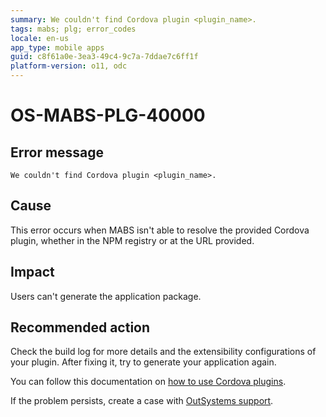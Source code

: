 ```yaml
---
summary: We couldn't find Cordova plugin <plugin_name>.
tags: mabs; plg; error_codes
locale: en-us
app_type: mobile apps
guid: c8f61a0e-3ea3-49c4-9c7a-7ddae7c6ff1f
platform-version: o11, odc
---
```


# OS-MABS-PLG-40000

## Error message

`We couldn't find Cordova plugin <plugin_name>.`

## Cause

This error occurs when MABS isn't able to resolve the provided Cordova plugin,
whether in the NPM registry or at the URL provided.

## Impact

Users can't generate the application package.

## Recommended action

Check the build log for more details and the extensibility configurations of
your plugin. After fixing it, try to generate your application again.

You can follow this documentation on [how to use Cordova
plugins](https://success.outsystems.com/Documentation/11/Extensibility_and_Integration/Mobile_Plugins/Using_Cordova_Plugins).

If the problem persists, create a case with [OutSystems
support](https://www.outsystems.com/support/portal/open-support-case?ErrorCode=OS-MABS-PLG-40000).
